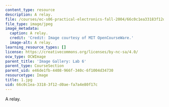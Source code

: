 ```yaml
---
content_type: resource
description: A relay.
file: /courses/ec-s06-practical-electronics-fall-2004/66c0c1ea33183f12d0aefa7a4e80f17c_1.jpg
file_type: image/jpeg
image_metadata:
  caption: A relay.
  credit: 'Credit: Image courtesy of MIT OpenCourseWare.'
  image-alt: A relay.
learning_resource_types: []
license: https://creativecommons.org/licenses/by-nc-sa/4.0/
ocw_type: OCWImage
parent_title: 'Image Gallery: Lab 6'
parent_type: CourseSection
parent_uid: e46de1fb-4408-966f-340c-6f1004d34730
resourcetype: Image
title: 1.jpg
uid: 66c0c1ea-3318-3f12-d0ae-fa7a4e80f17c
---
```

A relay.